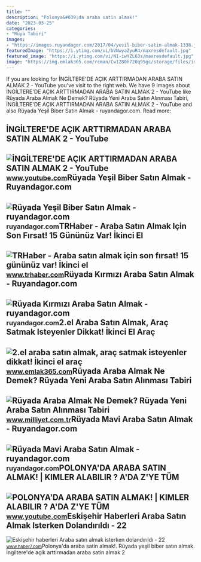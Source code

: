 ```yaml
---
title: ""
description: "Polonya&#039;da araba satin almak!"
date: "2023-03-25"
categories:
- "Ruya Tabiri"
images:
- "https://images.ruyandagor.com/2017/04/yesil-biber-satin-almak-1338.jpg"
featuredImage: "https://i.ytimg.com/vi/bVNwyaZyuR4/maxresdefault.jpg"
featured_image: "https://i.ytimg.com/vi/N1-iwYZL63s/maxresdefault.jpg"
image: "https://img.emlak365.com/rcman/Cw1280h720q95gc/storage/files/images/2022/08/26/2el-araba-satin-almak-arac-satmak-isteyenler-dikkat-ikinci-el-arac-satisinda-ekspertiz-zorunlulugu-QNNu.jpg"
---
```


If you are looking for İNGİLTERE'DE AÇIK ARTTIRMADAN ARABA SATIN ALMAK 2 - YouTube you've visit to the right web. We have 9 Images about İNGİLTERE'DE AÇIK ARTTIRMADAN ARABA SATIN ALMAK 2 - YouTube like Rüyada Araba Almak Ne Demek? Rüyada Yeni Araba Satın Alınması Tabiri, İNGİLTERE'DE AÇIK ARTTIRMADAN ARABA SATIN ALMAK 2 - YouTube and also Rüyada Yeşil Biber Satın Almak - ruyandagor.com. Read more:

İNGİLTERE'DE AÇIK ARTTIRMADAN ARABA SATIN ALMAK 2 - YouTube
-----------------------------------------------------------

 ![İNGİLTERE'DE AÇIK ARTTIRMADAN ARABA SATIN ALMAK 2 - YouTube](https://i.ytimg.com/vi/bVNwyaZyuR4/maxresdefault.jpg) <small>www.youtube.com</small>Rüyada Yeşil Biber Satın Almak - Ruyandagor.com
-----------------------------------------------

 ![Rüyada Yeşil Biber Satın Almak - ruyandagor.com](https://images.ruyandagor.com/2017/04/yesil-biber-satin-almak-1338.jpg) <small>ruyandagor.com</small>TRHaber - Araba Satın Almak Için Son Fırsat! 15 Gününüz Var! İkinci El
----------------------------------------------------------------------

 ![TRHaber - Araba satın almak için son fırsat! 15 gününüz var! İkinci el](https://www.trhaber.com/images/haberler/2023/08/araba_satin_almak_icin_son_firsat_15_gununuz_var_ikinci_el_otomobil_piyasasi_alev_alacak_h119915_e2925.jpg) <small>www.trhaber.com</small>Rüyada Kırmızı Araba Satın Almak - Ruyandagor.com
-------------------------------------------------

 ![Rüyada Kırmızı Araba Satın Almak - ruyandagor.com](https://images.ruyandagor.com/2017/04/kirmizi-araba-satin-almak-1050.jpg) <small>ruyandagor.com</small>2.el Araba Satın Almak, Araç Satmak Isteyenler Dikkat! İkinci El Araç
---------------------------------------------------------------------

 ![2.el araba satın almak, araç satmak isteyenler dikkat! İkinci el araç](https://img.emlak365.com/rcman/Cw1280h720q95gc/storage/files/images/2022/08/26/2el-araba-satin-almak-arac-satmak-isteyenler-dikkat-ikinci-el-arac-satisinda-ekspertiz-zorunlulugu-QNNu.jpg) <small>www.emlak365.com</small>Rüyada Araba Almak Ne Demek? Rüyada Yeni Araba Satın Alınması Tabiri
--------------------------------------------------------------------

 ![Rüyada Araba Almak Ne Demek? Rüyada Yeni Araba Satın Alınması Tabiri](https://image.milimaj.com/i/milliyet/75/0x0/5f17b593adcdeb0e78f184e9.jpg) <small>www.milliyet.com.tr</small>Rüyada Mavi Araba Satın Almak - Ruyandagor.com
----------------------------------------------

 ![Rüyada Mavi Araba Satın Almak - ruyandagor.com](https://images.ruyandagor.com/2017/07/mavi-araba-satin-almak-1028.jpg) <small>ruyandagor.com</small>POLONYA'DA ARABA SATIN ALMAK! | KIMLER ALABILIR ? A'DA Z'YE TÜM
---------------------------------------------------------------

 ![POLONYA'DA ARABA SATIN ALMAK! | KIMLER ALABILIR ? A'DA Z'YE TÜM](https://i.ytimg.com/vi/N1-iwYZL63s/maxresdefault.jpg) <small>www.youtube.com</small>Eskişehir Haberleri Araba Satın Almak Isterken Dolandırıldı - 22
----------------------------------------------------------------

 ![Eskişehir haberleri Araba satın almak isterken dolandırıldı - 22](https://i12.haber7.net/haber/haber7/photos/2020/26/araba_satin_almak_isterken_dolandirildi_1592830541_8977.jpg) <small>www.haber7.com</small>Polonya'da araba satin almak!. Rüyada yeşil biber satın almak. İngi̇ltere'de açik arttirmadan araba satin almak 2
